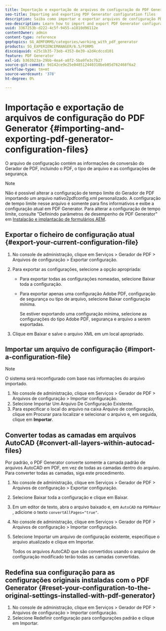 ```yaml
---
title: Importação e exportação de arquivos de configuração do PDF Generator
seo-title: Importing and exporting PDF Generator configuration files
description: Saiba como importar e exportar arquivos de configuração PDF Generator.
seo-description: Learn how to import and export PDF Generator configuration files.
uuid: 3367253b-d222-4c5f-9455-a1810d96112e
contentOwner: admin
content-type: reference
geptopics: SG_AEMFORMS/categories/working_with_pdf_generator
products: SG_EXPERIENCEMANAGER/6.5/FORMS
discoiquuid: e25c1b35-73eb-4353-8e39-a2d4cdccd101
feature: PDF Generator
exl-id: b363b23a-29bb-4ea4-a8f2-5ba9fe3c7b27
source-git-commit: 9d142ce9e25e048512440310beb05d762468f6a2
workflow-type: tm+mt
source-wordcount: '378'
ht-degree: 0%

---
```


# Importação e exportação de arquivos de configuração do PDF Generator {#importing-and-exporting-pdf-generator-configuration-files}

O arquivo de configuração contém as informações de conversão do Gerador de PDF, incluindo o PDF, o tipo de arquivo e as configurações de segurança.

>[!NOTE]
>
>Não é possível alterar a configuração de tempo limite do Gerador de PDF importando um arquivo nativo2pdfconfig.xml personalizado. A configuração de tempo limite nesse arquivo é somente para fins informativos e exibe a configuração atual em PDF Generator. Para alterar a configuração de tempo limite, consulte &quot;Definindo parâmetros de desempenho de PDF Generator&quot; em [Instalação e implantação de formulários AEM](https://www.adobe.com/go/learn_aemforms_installJBoss_63).

## Exportar o ficheiro de configuração atual {#export-your-current-configuration-file}

1. No console de administração, clique em Serviços > Gerador de PDF > Arquivos de configuração > Exportar configuração.
1. Para exportar as configurações, selecione a opção apropriada:

   * Para exportar todas as configurações nomeadas, selecione Baixar toda a configuração.
   * Para exportar apenas uma configuração Adobe PDF, configuração de segurança ou tipo de arquivo, selecione Baixar configuração mínima.

      Se estiver exportando uma configuração mínima, selecione as configurações do tipo Adobe PDF, segurança e arquivo a serem exportadas.

1. Clique em Baixar e salve o arquivo XML em um local apropriado.

## Importar um arquivo de configuração {#import-a-configuration-file}

>[!NOTE]
>
>O sistema será reconfigurado com base nas informações do arquivo importado.

1. No console de administração, clique em Serviços > Gerador de PDF > Arquivos de configuração > Importar configuração.
1. Selecione Importar Um Arquivo De Configuração Existente.
1. Para especificar o local do arquivo na caixa Arquivo de configuração, clique em Procurar para localizar e selecionar o arquivo e, em seguida, clique em **Importar**.

## Converter todas as camadas em arquivos AutoCAD {#convert-all-layers-within-autocad-files}

Por padrão, o PDF Generator converte somente a camada padrão de arquivos AutoCAD em PDF, em vez de todas as camadas dentro do arquivo. Para converter todas as camadas, siga este procedimento.

1. No console de administração, clique em Serviços > Gerador de PDF > Arquivos de configuração > Exportar configuração.
1. Selecione Baixar toda a configuração e clique em Baixar.
1. Em um editor de texto, abra o arquivo baixado e, em `AutoCAD` na `PDFMaker` , adicione o texto `convertAllPages="true"`.
1. No console de administração, clique em Serviços > Gerador de PDF > Arquivos de configuração > Importar configuração.
1. Selecione Importar um arquivo de configuração existente, especifique o arquivo atualizado e clique em Importar.

   Todos os arquivos AutoCAD que são convertidos usando o arquivo de configuração modificado terão todas as camadas convertidas.

## Redefina sua configuração para as configurações originais instaladas com o PDF Generator {#reset-your-configuration-to-the-original-settings-installed-with-pdf-generator}

1. No console de administração, clique em Serviços > Gerador de PDF > Arquivos de configuração > Importar configuração.
1. Selecione Redefinir configuração para configurações padrão e clique em Importar.
